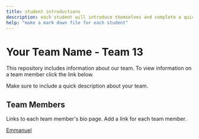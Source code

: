 ```yaml
---
title: student introductions
description: each student will introduce themselves and complete a quick bio
help: "make a mark down file for each student"
---
```


# Your Team Name - Team 13

This repository includes information about our team. To view information on a team member click the link below.

Make sure to include a quick description about your team.

## Team Members

Links to each team member's bio page. Add a link for each team member.

[Emmanuel](/emmanuel.md)